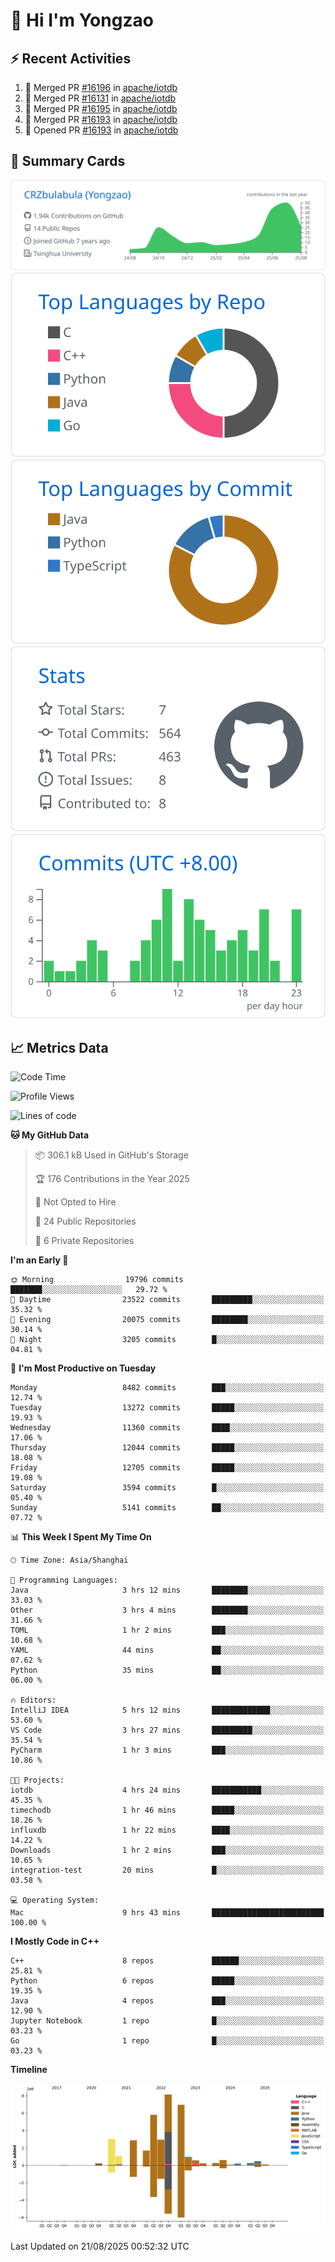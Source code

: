 # 👋 Hi I'm Yongzao

## ⚡ Recent Activities
<!--START_SECTION:activity-->
1. 🎉 Merged PR [#16196](https://github.com/apache/iotdb/pull/16196) in [apache/iotdb](https://github.com/apache/iotdb)
2. 🎉 Merged PR [#16131](https://github.com/apache/iotdb/pull/16131) in [apache/iotdb](https://github.com/apache/iotdb)
3. 🎉 Merged PR [#16195](https://github.com/apache/iotdb/pull/16195) in [apache/iotdb](https://github.com/apache/iotdb)
4. 🎉 Merged PR [#16193](https://github.com/apache/iotdb/pull/16193) in [apache/iotdb](https://github.com/apache/iotdb)
5. 💪 Opened PR [#16193](https://github.com/apache/iotdb/pull/16193) in [apache/iotdb](https://github.com/apache/iotdb)
<!--END_SECTION:activity-->

## 🎑 Summary Cards

[![](https://raw.githubusercontent.com/CRZbulabula/CRZbulabula/main/profile-summary-card-output/github/0-profile-details.svg)](https://github.com/vn7n24fzkq/github-profile-summary-cards)
[![](https://raw.githubusercontent.com/CRZbulabula/CRZbulabula/main/profile-summary-card-output/github/1-repos-per-language.svg)](https://github.com/vn7n24fzkq/github-profile-summary-cards) [![](https://raw.githubusercontent.com/CRZbulabula/CRZbulabula/main/profile-summary-card-output/github/2-most-commit-language.svg)](https://github.com/vn7n24fzkq/github-profile-summary-cards)
[![](https://raw.githubusercontent.com/CRZbulabula/CRZbulabula/main/profile-summary-card-output/github/3-stats.svg)](https://github.com/vn7n24fzkq/github-profile-summary-cards) [![](https://raw.githubusercontent.com/CRZbulabula/CRZbulabula/main/profile-summary-card-output/github/4-productive-time.svg)](https://github.com/vn7n24fzkq/github-profile-summary-cards)

## 📈 Metrics Data

<!--START_SECTION:waka-->
![Code Time](http://img.shields.io/badge/Code%20Time-1%2C132%20hrs%2023%20mins-blue)

![Profile Views](http://img.shields.io/badge/Profile%20Views-1-blue)

![Lines of code](https://img.shields.io/badge/From%20Hello%20World%20I%27ve%20Written-36.0%20million%20lines%20of%20code-blue)

**🐱 My GitHub Data** 

> 📦 306.1 kB Used in GitHub's Storage 
 > 
> 🏆 176 Contributions in the Year 2025
 > 
> 🚫 Not Opted to Hire
 > 
> 📜 24 Public Repositories 
 > 
> 🔑 6 Private Repositories 
 > 
**I'm an Early 🐤** 

```text
🌞 Morning                19796 commits       ███████░░░░░░░░░░░░░░░░░░   29.72 % 
🌆 Daytime                23522 commits       █████████░░░░░░░░░░░░░░░░   35.32 % 
🌃 Evening                20075 commits       ████████░░░░░░░░░░░░░░░░░   30.14 % 
🌙 Night                  3205 commits        █░░░░░░░░░░░░░░░░░░░░░░░░   04.81 % 
```
📅 **I'm Most Productive on Tuesday** 

```text
Monday                   8482 commits        ███░░░░░░░░░░░░░░░░░░░░░░   12.74 % 
Tuesday                  13272 commits       █████░░░░░░░░░░░░░░░░░░░░   19.93 % 
Wednesday                11360 commits       ████░░░░░░░░░░░░░░░░░░░░░   17.06 % 
Thursday                 12044 commits       █████░░░░░░░░░░░░░░░░░░░░   18.08 % 
Friday                   12705 commits       █████░░░░░░░░░░░░░░░░░░░░   19.08 % 
Saturday                 3594 commits        █░░░░░░░░░░░░░░░░░░░░░░░░   05.40 % 
Sunday                   5141 commits        ██░░░░░░░░░░░░░░░░░░░░░░░   07.72 % 
```


📊 **This Week I Spent My Time On** 

```text
🕑︎ Time Zone: Asia/Shanghai

💬 Programming Languages: 
Java                     3 hrs 12 mins       ████████░░░░░░░░░░░░░░░░░   33.03 % 
Other                    3 hrs 4 mins        ████████░░░░░░░░░░░░░░░░░   31.66 % 
TOML                     1 hr 2 mins         ███░░░░░░░░░░░░░░░░░░░░░░   10.68 % 
YAML                     44 mins             ██░░░░░░░░░░░░░░░░░░░░░░░   07.62 % 
Python                   35 mins             ██░░░░░░░░░░░░░░░░░░░░░░░   06.00 % 

🔥 Editors: 
IntelliJ IDEA            5 hrs 12 mins       █████████████░░░░░░░░░░░░   53.60 % 
VS Code                  3 hrs 27 mins       █████████░░░░░░░░░░░░░░░░   35.54 % 
PyCharm                  1 hr 3 mins         ███░░░░░░░░░░░░░░░░░░░░░░   10.86 % 

🐱‍💻 Projects: 
iotdb                    4 hrs 24 mins       ███████████░░░░░░░░░░░░░░   45.35 % 
timechodb                1 hr 46 mins        █████░░░░░░░░░░░░░░░░░░░░   18.26 % 
influxdb                 1 hr 22 mins        ████░░░░░░░░░░░░░░░░░░░░░   14.22 % 
Downloads                1 hr 2 mins         ███░░░░░░░░░░░░░░░░░░░░░░   10.65 % 
integration-test         20 mins             █░░░░░░░░░░░░░░░░░░░░░░░░   03.58 % 

💻 Operating System: 
Mac                      9 hrs 43 mins       █████████████████████████   100.00 % 
```

**I Mostly Code in C++** 

```text
C++                      8 repos             ██████░░░░░░░░░░░░░░░░░░░   25.81 % 
Python                   6 repos             █████░░░░░░░░░░░░░░░░░░░░   19.35 % 
Java                     4 repos             ███░░░░░░░░░░░░░░░░░░░░░░   12.90 % 
Jupyter Notebook         1 repo              █░░░░░░░░░░░░░░░░░░░░░░░░   03.23 % 
Go                       1 repo              █░░░░░░░░░░░░░░░░░░░░░░░░   03.23 % 
```



**Timeline**

![Lines of Code chart](https://raw.githubusercontent.com/CRZbulabula/CRZbulabula/main/assets/bar_graph.png)


 Last Updated on 21/08/2025 00:52:32 UTC
<!--END_SECTION:waka-->

